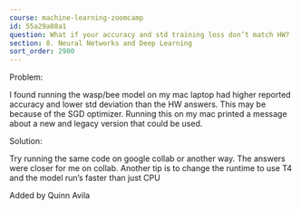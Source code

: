 ```yaml
---
course: machine-learning-zoomcamp
id: 55a29a88a1
question: What if your accuracy and std training loss don’t match HW?
section: 8. Neural Networks and Deep Learning
sort_order: 2900
---
```


Problem:

I found running the wasp/bee model on my mac laptop had higher reported accuracy and lower std deviation than the HW answers. This may be because of the SGD optimizer. Running this on my mac printed a message about a new and legacy version that could be used.

Solution:

Try running the same code on google collab or another way. The answers were closer for me on collab. Another tip is to change the runtime to use T4 and the model run’s faster than just CPU

Added by Quinn Avila

